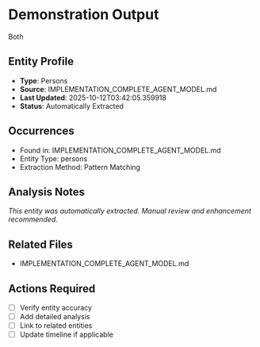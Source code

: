# Demonstration Output

Both

## Entity Profile
- **Type**: Persons
- **Source**: IMPLEMENTATION_COMPLETE_AGENT_MODEL.md
- **Last Updated**: 2025-10-12T03:42:05.359918
- **Status**: Automatically Extracted

## Occurrences
- Found in: IMPLEMENTATION_COMPLETE_AGENT_MODEL.md
- Entity Type: persons
- Extraction Method: Pattern Matching

## Analysis Notes
*This entity was automatically extracted. Manual review and enhancement recommended.*

## Related Files
- IMPLEMENTATION_COMPLETE_AGENT_MODEL.md

## Actions Required
- [ ] Verify entity accuracy
- [ ] Add detailed analysis
- [ ] Link to related entities
- [ ] Update timeline if applicable
